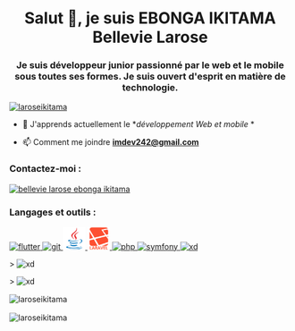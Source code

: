 <h1 align="center">Salut 👋, je suis EBONGA IKITAMA Bellevie Larose</h1>
<h3 align="center">Je suis développeur junior passionné par le web et le mobile sous toutes ses formes. Je suis ouvert d'esprit en matière de technologie.</h3>

<p align="left"> <a href="https://github.com/ryo-ma/github-profile-trophy"><img src ="https://github-profile-trophy.vercel.app/?username=laroseikitama" alt="laroseikitama" /></a> </p>

- 🌱 J'apprends actuellement le **développement Web et mobile* *

- 📫 Comment me joindre **imdev242@gmail.com**

<h3 align="left">Contactez-moi :</h3>
<p align="left">
<a href="https://linkedin.com/in/bellevie larose ebonga ikitama" target="blank"><img align="center" src="https://raw.githubusercontent.com/rahuldkjain/github- profile-readme-generator/master/src/images/icons/Social/linked-in-alt.svg" alt="bellevie larose ebonga ikitama" height="30" width="40" /></a>
</ p>

<h3 align="left">Langages et outils :</h3>
<p align="left"> <a href="https://flutter.dev" target="_blank" rel="noreferrer"> <img src="https://www.vectorlogo.zone/logos/flutterio /flutterio-icon.svg" alt="flutter" width="40" height="40"/> </a> <a href="https://git-scm.com/" target="_blank" rel ="noreferrer"> <img src="https://www.vectorlogo.zone/logos/git-scm/git-scm-icon.svg" alt="git" width="40" height="40"/ > </a> <a href="https://www.java.com" target="_blank" rel="noreferrer"> <img src="https://raw.githubusercontent.com/devicons/devicon/ master/icons/java/java-original.svg" alt="java" width="40" height="40"/> </a> <a href="https://laravel.com/" target="_blank" rel="noreferrer"> <img src="https://raw.githubusercontent.com/devicons/devicon/master/icons/laravel/laravel-plain-wordmark.svg" alt="laravel" width="40" height="40"/> </ a> <a href="https://www.php.net" target="_blank" rel="noreferrer"> <img src="https://raw.githubusercontent.com/devicons/devicon/master/icons /php/php-original.svg" alt="php" width="40" height="40"/> </a> <a href="https://symfony.com" target="_blank"rel="noreferrer"> <img src="https://symfony.com/logos/symfony_black_03.svg" alt="symfony" width="40" height="40"/> </a> <a href= "https://www.adobe.com/products/xd.html" target="_blank" rel="noreferrer"> <img src="https://cdn.worldvectorlogo.com/logos/adobe-xd.svg " alt="xd" largeur="40" hauteur="40"/> </a> </p>> <img src="https://cdn.worldvectorlogo.com/logos/adobe-xd.svg" alt="xd" width="40" height="40"/> </a> </p>> <img src="https://cdn.worldvectorlogo.com/logos/adobe-xd.svg" alt="xd" width="40" height="40"/> </a> </p>

<p><img align="center" src="https://github-readme-stats.vercel.app/api/top-langs?username=laroseikitama&show_icons=true&locale=en&layout=compact" alt="laroseikitama" /> </p>

<p><img align="center" src="https://github-readme-streak-stats.herokuapp.com/?user=laroseikitama&" alt="laroseikitama" /></p>
